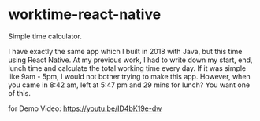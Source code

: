 # worktime-react-native

Simple time calculator.

I have exactly the same app which 
I built in 2018 with Java, but this time using React Native.
At my previous work, I had to write down my start, end, lunch time and
calculate the total working time every day. If it was simple like 9am - 5pm, 
I would not bother trying to make this app. However, when you came in 
8:42 am, left at 5:47 pm and 29 mins for lunch? You want one of this.

for Demo Video:
https://youtu.be/ID4bK19e-dw
